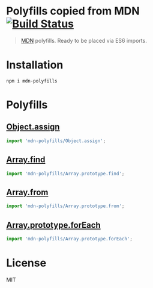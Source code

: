 # Polyfills copied from MDN [![Build Status](https://travis-ci.org/msn0/mdn-polyfills.svg?branch=master)](http://travis-ci.org/msn0/mdn-polyfills)

> [MDN](https://developer.mozilla.org) polyfills. Ready to be placed via ES6 imports.

# Installation

```
npm i mdn-polyfills
```

# Polyfills

## [Object.assign](https://developer.mozilla.org/pl/docs/Web/JavaScript/Reference/Global_Objects/Object/assign#Polyfill)

```js
import 'mdn-polyfills/Object.assign';
```

## [Array.find](https://developer.mozilla.org/pl/docs/Web/JavaScript/Referencje/Obiekty/Array/find#Polyfill)

```js
import 'mdn-polyfills/Array.prototype.find';
```

## [Array.from](https://developer.mozilla.org/pl/docs/Web/JavaScript/Referencje/Obiekty/Array/from#Polyfill)

```js
import 'mdn-polyfills/Array.prototype.from';
```

## [Array.prototype.forEach](https://developer.mozilla.org/en/docs/Web/JavaScript/Reference/Global_Objects/Array/forEach#Polyfill)

```js
import 'mdn-polyfills/Array.prototype.forEach';
```

# License

MIT
